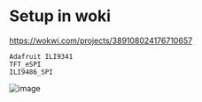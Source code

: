 # Setup in woki

https://wokwi.com/projects/389108024176710657

```
Adafruit ILI9341
TFT_eSPI
ILI9486_SPI
```

![image](https://github.com/user-attachments/assets/fc2b86a3-d66f-43e7-a9a0-27296d9b3a8e)
